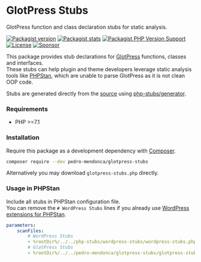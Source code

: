 # GlotPress Stubs

GlotPress function and class declaration stubs for static analysis. 

[![Packagist version](https://img.shields.io/packagist/v/pedro-mendonca/glotpress-stubs?label=Packagist)](https://packagist.org/packages/pedro-mendonca/glotpress-stubs)
[![Packagist stats](https://img.shields.io/packagist/dt/pedro-mendnoca/glotpress-stubs?label=Downloads)](https://packagist.org/packages/pedro-mendonca/glotpress-stubs/statss)
[![Packagist PHP Version Support](https://img.shields.io/packagist/php-v/pedro-mendonca/glotpress-stubs?label=PHP&logo=PHP&logoColor=white)](https://packagist.org/packages/pedro-mendonca/glotpress-stubs)
[![License](https://img.shields.io/github/license/pedro-mendonca/glotpress-stubs?label=License)](https://github.com/pedro-mendonca/glotpress-stubs/blob/main/LICENSE)
[![Sponsor](https://img.shields.io/badge/GitHub-🤍%20Sponsor-ea4aaa?logo=github)](https://github.com/sponsors/pedro-mendonca)

This package provides stub declarations for [GlotPress](https://glotpress.blog) functions, classes and interfaces.  
These stubs can help plugin and theme developers leverage static analysis tools like [PHPStan](https://github.com/phpstan/phpstan), which are unable to parse GlotPress as it is not clean OOP code.  

Stubs are generated directly from the [source](https://github.com/GlotPress/GlotPress-WP) using [php-stubs/generator](https://github.com/php-stubs/generator).

### Requirements

- PHP >=7.1

### Installation

Require this package as a development dependency with [Composer](https://getcomposer.org).

```bash
composer require --dev pedro-mendonca/glotpress-stubs
```

Alternatively you may download `glotpress-stubs.php` directly.

### Usage in PHPStan

Include all stubs in PHPStan configuration file.  
You can remove the `# WordPress Stubs` lines if you already use [WordPress extensions for PHPStan](https://github.com/szepeviktor/phpstan-wordpress).  

```yaml
parameters:
    scanFiles:
        # WordPress Stubs
        - %rootDir%/../../php-stubs/wordpress-stubs/wordpress-stubs.php
        # GlotPress Stubs
        - %rootDir%/../../pedro-mendonca/glotpress-stubs/glotpress-stubs.php
```
